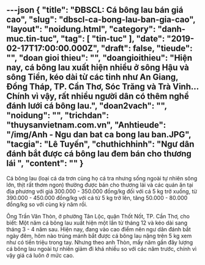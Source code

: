 ---json
{
    "title": "ĐBSCL: Cá bông lau bán giá cao",
    "slug": "dbscl-ca-bong-lau-ban-gia-cao",
    "layout": "noidung.html",
    "category": "danh-muc.tin-tuc",
    "tag": [
        "tin-tuc"
    ],
    "date": "2019-02-17T17:00:00.000Z",
    "draft": false,
    "tieude": "",
    "doan gioi thieu": "",
    "doangioithieu": "Hiện nay, cá bông lau xuất hiện nhiều ở sông Hậu và sông Tiền, kéo dài từ các tỉnh như An Giang, Đồng Tháp, TP. Cần Thơ, Sóc Trăng và Trà Vinh… Chính vì vậy, rất nhiều người dân có thêm nghề đánh lưới cá bông lau.",
    "doan2vach": "",
    "noidung": "",
    "trichdan": "thuysanvietnam.com.vn",
    "Anhtieude": "/img/Anh - Ngu dan bat ca bong lau ban.JPG",
    "tacgia": "Lê Tuyến",
    "chuthichhinh": "Ngư dân đánh bắt được cá bông lau đem bán cho thương lái  ",
    "__content__": ""
}
---
<p>C&aacute; b&ocirc;ng lau (loại c&aacute; da trơn c&ugrave;ng họ c&aacute; tra nhưng sống ngo&agrave;i tự nhi&ecirc;n s&ocirc;ng lớn, thịt rất thơm ngon) thường được b&aacute;n cho thương l&aacute;i v&agrave; c&aacute;c qu&aacute;n ăn tại địa phương với gi&aacute; 300.000 - 350.000 đồng/kg đối với c&aacute; 5 kg trở xuống, từ 390.000 - 450.000 đồng/kg với c&aacute; từ 5 kg trở l&ecirc;n, tăng 50.000 - 80.000 đồng/kg so với c&ugrave;ng kỳ năm rồi.</p>

<p>&Ocirc;ng Trần Văn Th&ograve;n, ở phường T&acirc;n Lộc, quận Thốt Nốt, TP. Cần Thơ, cho biết: Một năm c&aacute; b&ocirc;ng lau xuất hiện một lần từ th&aacute;ng 12 v&agrave; k&eacute;o d&agrave;i sang th&aacute;ng 3 - 4 năm sau. Hiện nay, đang v&agrave;o cao điểm n&ecirc;n ngư d&acirc;n đ&aacute;nh bắt ng&agrave;y đ&ecirc;m, h&ocirc;m n&agrave;o tr&uacute;ng m&aacute;nh bắt được c&aacute; b&ocirc;ng lau nặng tr&ecirc;n 5 kg xem như c&oacute; tiền triệu trong tay. Nhưng theo anh Th&ograve;n, mấy năm gần đ&acirc;y lượng c&aacute; b&ocirc;ng lau ngo&agrave;i tự nhi&ecirc;n giảm đi kh&aacute; nhiều so với c&aacute;c năm trước, ch&iacute;nh v&igrave; vậy gi&aacute; c&aacute; lu&ocirc;n ở mức cao.</p>
